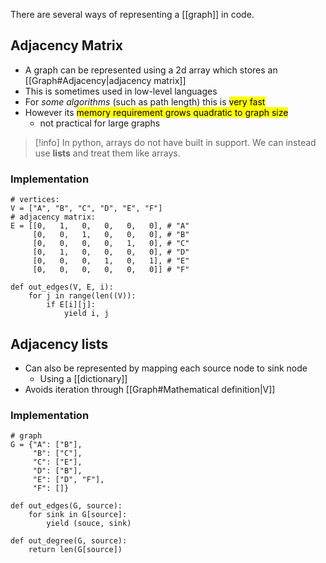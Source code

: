 There are several ways of representing a [[graph]] in code.

## Adjacency Matrix
- A graph can be represented using a 2d array which stores an [[Graph#Adjacency|adjacency matrix]]
- This is sometimes used in low-level languages
- For *some algorithms* (such as path length) this is <mark class="hltr-green">very fast</mark>
- However its <mark class="hltr-red">memory requirement grows quadratic to graph size</mark> 
	- not practical for large graphs

> [!info] 
> In python, arrays do not have built in support. We can instead use **lists** and treat them like arrays.

### Implementation

```
# vertices:
V = ["A", "B", "C", "D", "E", "F"]
# adjacency matrix:
E = [[0,   1,   0,   0,   0,   0], # "A"
     [0,   0,   1,   0,   0,   0], # "B"
     [0,   0,   0,   0,   1,   0], # "C"
     [0,   1,   0,   0,   0,   0], # "D"
     [0,   0,   0,   1,   0,   1], # "E"
     [0,   0,   0,   0,   0,   0]] # "F"

def out_edges(V, E, i):
    for j in range(len((V)):
        if E[i][j]:
            yield i, j
```

## Adjacency lists
- Can also be represented by mapping each source node to sink node
	- Using a [[dictionary]]
- Avoids iteration through [[Graph#Mathematical definition|V]]

### Implementation
```
# graph
G = {"A": ["B"],
     "B": ["C"],
     "C": ["E"],
     "D": ["B"],
     "E": ["D", "F"],
     "F": []}

def out_edges(G, source):
    for sink in G[source]:
        yield (souce, sink)

def out_degree(G, source):
    return len(G[source])
```